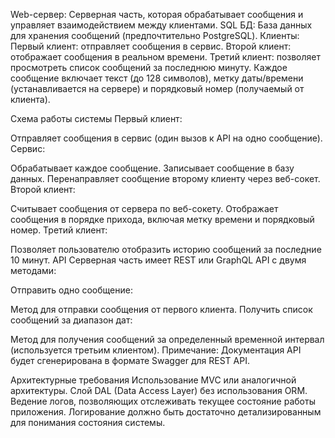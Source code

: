 Web-сервер: Серверная часть, которая обрабатывает сообщения и управляет взаимодействием между клиентами.
SQL БД: База данных для хранения сообщений (предпочтительно PostgreSQL).
Клиенты:
Первый клиент: отправляет сообщения в сервис.
Второй клиент: отображает сообщения в реальном времени.
Третий клиент: позволяет просмотреть список сообщений за последнюю минуту.
Каждое сообщение включает текст (до 128 символов), метку даты/времени (устанавливается на сервере) и порядковый номер (получаемый от клиента).

Схема работы системы
Первый клиент:

Отправляет сообщения в сервис (один вызов к API на одно сообщение).
Сервис:

Обрабатывает каждое сообщение.
Записывает сообщение в базу данных.
Перенаправляет сообщение второму клиенту через веб-сокет.
Второй клиент:

Считывает сообщения от сервера по веб-сокету.
Отображает сообщения в порядке прихода, включая метку времени и порядковый номер.
Третий клиент:

Позволяет пользователю отобразить историю сообщений за последние 10 минут.
API
Серверная часть имеет REST или GraphQL API с двумя методами:

Отправить одно сообщение:

Метод для отправки сообщения от первого клиента.
Получить список сообщений за диапазон дат:

Метод для получения сообщений за определенный временной интервал (используется третьим клиентом).
Примечание: Документация API будет сгенерирована в формате Swagger для REST API.

Архитектурные требования
Использование MVC или аналогичной архитектуры.
Слой DAL (Data Access Layer) без использования ORM.
Ведение логов, позволяющих отслеживать текущее состояние работы приложения. Логирование должно быть достаточно детализированным для понимания состояния системы.
